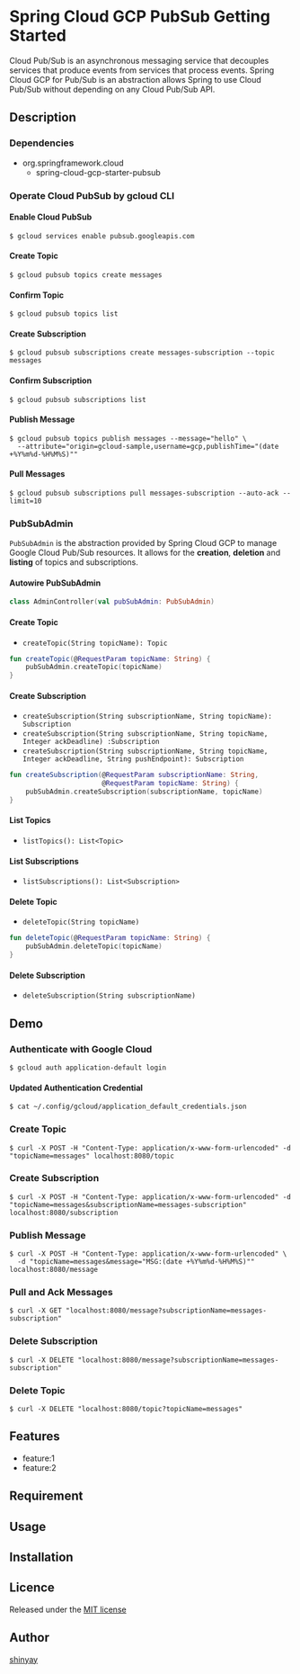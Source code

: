 # Spring Cloud GCP PubSub Getting Started

Cloud Pub/Sub is an asynchronous messaging service that decouples services that produce events from services that process events.
Spring Cloud GCP for Pub/Sub is an abstraction allows Spring to use Cloud Pub/Sub without depending on any Cloud Pub/Sub API.

## Description
### Dependencies
- org.springframework.cloud
  - spring-cloud-gcp-starter-pubsub

### Operate Cloud PubSub by gcloud CLI
#### Enable Cloud PubSub
```shell script
$ gcloud services enable pubsub.googleapis.com
```

#### Create Topic
```shell script
$ gcloud pubsub topics create messages
```

#### Confirm Topic
```shell script
$ gcloud pubsub topics list
```

#### Create Subscription
```shell script
$ gcloud pubsub subscriptions create messages-subscription --topic messages
```

#### Confirm Subscription
```shell script
$ gcloud pubsub subscriptions list
```

#### Publish Message
```shell script
$ gcloud pubsub topics publish messages --message="hello" \
  --attribute="origin=gcloud-sample,username=gcp,publishTime="(date +%Y%m%d-%H%M%S)""
```

#### Pull Messages
```shell script
$ gcloud pubsub subscriptions pull messages-subscription --auto-ack --limit=10
```

### PubSubAdmin
`PubSubAdmin` is the abstraction provided by Spring Cloud GCP to manage Google Cloud Pub/Sub resources.
It allows for the **creation**, **deletion** and **listing** of topics and subscriptions.

#### Autowire PubSubAdmin
```kotlin
class AdminController(val pubSubAdmin: PubSubAdmin)
```

#### Create Topic
- `createTopic(String topicName): Topic`

```kotlin
fun createTopic(@RequestParam topicName: String) {
    pubSubAdmin.createTopic(topicName)
}
```

#### Create Subscription
- `createSubscription(String subscriptionName, String topicName): Subscription`
- `createSubscription(String subscriptionName, String topicName, Integer ackDeadline) :Subscription`
- `createSubscription(String subscriptionName, String topicName, Integer ackDeadline, String pushEndpoint): Subscription`

```kotlin
fun createSubscription(@RequestParam subscriptionName: String,
                       @RequestParam topicName: String) {
    pubSubAdmin.createSubscription(subscriptionName, topicName)
}
```

#### List Topics
- `listTopics(): List<Topic>`

#### List Subscriptions
- `listSubscriptions(): List<Subscription>`

#### Delete Topic
- `deleteTopic(String topicName)`

```kotlin
fun deleteTopic(@RequestParam topicName: String) {
    pubSubAdmin.deleteTopic(topicName)
}
```

#### Delete Subscription
- `deleteSubscription(String subscriptionName)`

## Demo
### Authenticate with Google Cloud
```shell script
$ gcloud auth application-default login
```

#### Updated Authentication Credential
```shell script
$ cat ~/.config/gcloud/application_default_credentials.json
```

### Create Topic
```shell script
$ curl -X POST -H "Content-Type: application/x-www-form-urlencoded" -d "topicName=messages" localhost:8080/topic
```

### Create Subscription
```shell script
$ curl -X POST -H "Content-Type: application/x-www-form-urlencoded" -d "topicName=messages&subscriptionName=messages-subscription" localhost:8080/subscription
```

### Publish Message
```shell script
$ curl -X POST -H "Content-Type: application/x-www-form-urlencoded" \
  -d "topicName=messages&message="MSG:(date +%Y%m%d-%H%M%S)"" localhost:8080/message
```

### Pull and Ack Messages
```shell script
$ curl -X GET "localhost:8080/message?subscriptionName=messages-subscription"
```

### Delete Subscription
```shell script
$ curl -X DELETE "localhost:8080/message?subscriptionName=messages-subscription"
```

### Delete Topic
```shell script
$ curl -X DELETE "localhost:8080/topic?topicName=messages"
```

## Features

- feature:1
- feature:2

## Requirement

## Usage

## Installation

## Licence

Released under the [MIT license](https://gist.githubusercontent.com/shinyay/56e54ee4c0e22db8211e05e70a63247e/raw/34c6fdd50d54aa8e23560c296424aeb61599aa71/LICENSE)

## Author

[shinyay](https://github.com/shinyay)
